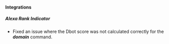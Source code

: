 
#### Integrations
##### Alexa Rank Indicator
- Fixed an issue where the Dbot score was not calculated correctly for the ***domain*** command.
